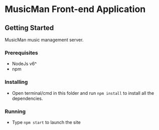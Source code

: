 # MusicMan Front-end Application


## Getting Started

MusicMan music management server.

### Prerequisites
- NodeJs v6^
- npm

### Installing
- Open terminal/cmd in this folder and run `npm install` to install all the dependencies.

### Running
- Type `npm start` to launch the site
